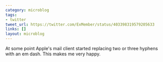 ```yaml
---
category: microblog
tags:
- twitter
tweet_url: https://twitter.com/ExMember/status/403398319579205633
links: []
layout: microblog
---
```

At some point Apple's mail client started replacing two or three hyphens with an em dash. This makes me very happy.
